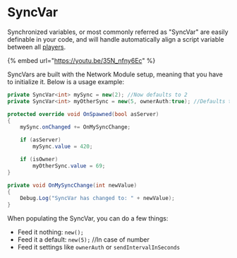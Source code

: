 # SyncVar

Synchronized variables, or most commonly referred as "SyncVar" are easily definable in your code, and will handle automatically align a script variable between all [players](../../playerid-client-connection.md).&#x20;

{% embed url="https://youtu.be/35N_nfny6Ec" %}

SyncVars are built with the Network Module setup, meaning that you have to initialize it. Below is a usage example:

```csharp
private SyncVar<int> mySync = new(2); //Now defaults to 2
private SyncVar<int> myOtherSync = new(5, ownerAuth:true); //Defaults to 5, and is owner auth

protected override void OnSpawned(bool asServer)
{
    mySync.onChanged += OnMySyncChange;

    if (asServer)
        mySync.value = 420;

    if (isOwner)
        myOtherSync.value = 69;
}

private void OnMySyncChange(int newValue)
{
    Debug.Log("SyncVar has changed to: " + newValue);
}
```

When populating the SyncVar, you can do a few things:

* Feed it nothing: `new();`
* Feed it a default: `new(5);` //In case of number
* Feed it settings like `ownerAuth` or `sendIntervalInSeconds`
